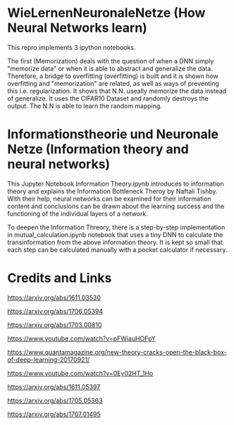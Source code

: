 # WieLernenNeuronaleNetze (How Neural Networks learn)

This repro implements 3 ipython notebooks. 

The first  (Memorization) deals with the question of when a DNN simply "memorize data" or when it is able to abstract and generalize the data. Therefore, a bridge to overfitting (overfitting) is built and it is shown how overfitting and "memorization" are related, as well as ways of preventing this i.e. regularization. It shows that N.N. useally memorize the data instead of  generalize. It uses the CIFAR10 Dataset and randomly destroys the output. The N.N is able to learn the random mapping. 

# Informationstheorie und Neuronale Netze (Information theory and neural networks)

This Jupyter Notebook Information Theory.ipynb introduces to information theory and explains the Information Bottleneck Theroy by Naftali Tishby. With their help, neural networks can be examined for their information content and conclusions can be drawn about the learning success and the functioning of the individual layers of a network. 

To deepen the Information Threory, there is a step-by-step implementation in mutual_calculation.ipynb notebook that uses a tiny DNN to calculate the transinformation from the above information theory. It is kept so small that each step can be calculated manually with a pocket calculator if necessary.


# Credits and Links

https://arxiv.org/abs/1611.03530

https://arxiv.org/abs/1706.05394

https://arxiv.org/abs/1703.00810

https://www.youtube.com/watch?v=pFWiauHOFpY

https://www.quantamagazine.org/new-theory-cracks-open-the-black-box-of-deep-learning-20170921/

https://www.youtube.com/watch?v=0Ey02HT_1Ho

https://arxiv.org/abs/1611.05397

https://arxiv.org/abs/1705.05363

https://arxiv.org/abs/1707.01495
